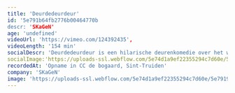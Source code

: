 ```yaml
---
title: 'Deurdedeurdeur'
id: '5e791b64fb2776b00464770b
descr: 'SKaGeN'
age: 'undefined'
videoUrl: 'https://vimeo.com/124392435',
videoLength: '154 min'
socialDescr: 'Deurdedeurdeur is een hilarische deurenkomedie over het wel en wee van een theatergezelschap tijdens de repetities en tijdens hun toernee. U ziet de voor- en achterzijde van de mensen en het toneel: het decor, maar ook de acteurs en de regisseur die in de coulissen te kampen hebben met verliefdheden, gebrek aan professionalisme, jaloezie en drank. '
socialImage:'https://uploads-ssl.webflow.com/5e74d1a9ef22355294c7d60e/5e79197278618a116b185669_SkaGeN_deurdeurdeur-01%20(c)%20Luc%20VLeugels.jpg'
recordedAt: 'Opname in CC de bogaard, Sint-Truiden'
company: 'SKaGeN'
image: 'https://uploads-ssl.webflow.com/5e74d1a9ef22355294c7d60e/5e79197278618a116b185669_SkaGeN_deurdeurdeur-01%20(c)%20Luc%20VLeugels.jpg'
---
```

